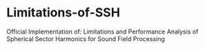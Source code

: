 # Limitations-of-SSH
Official Implementation of: Limitations and Performance Analysis of Spherical Sector Harmonics for Sound Field Processing
